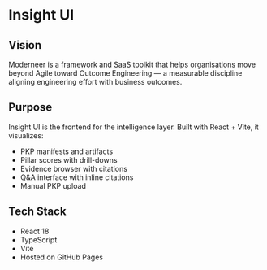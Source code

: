 # Insight UI

## Vision
Moderneer is a framework and SaaS toolkit that helps organisations move beyond Agile toward Outcome Engineering — a measurable discipline aligning engineering effort with business outcomes.

## Purpose
Insight UI is the frontend for the intelligence layer. Built with React + Vite, it visualizes:
- PKP manifests and artifacts
- Pillar scores with drill-downs
- Evidence browser with citations
- Q&A interface with inline citations
- Manual PKP upload

## Tech Stack
- React 18
- TypeScript
- Vite
- Hosted on GitHub Pages